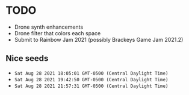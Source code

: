# TODO
- Drone synth enhancements
- Drone filter that colors each space
- Submit to Rainbow Jam 2021 (possibly Brackeys Game Jam 2021.2)

## Nice seeds
- `Sat Aug 28 2021 18:05:01 GMT-0500 (Central Daylight Time)`
- `Sat Aug 28 2021 19:42:50 GMT-0500 (Central Daylight Time)`
- `Sat Aug 28 2021 21:57:31 GMT-0500 (Central Daylight Time)`
